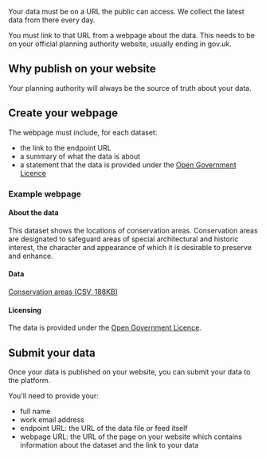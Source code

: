Your data must be on a URL the public can access. We collect the latest data from there every day.

You must link to that URL from a webpage about the data. This needs to be on your official planning authority website, usually ending in gov.uk.

Why publish on your website
----------------

Your planning authority will always be the source of truth about your data.

Create your webpage
--------------------

The webpage must include, for each dataset:

- the link to the endpoint URL
- a summary of what the data is about
- a statement that the data is provided under the [Open Government Licence](https://www.nationalarchives.gov.uk/doc/open-government-licence/version/3/)


### Example webpage

#### About the data

This dataset shows the locations of conservation areas. Conservation areas are designated to safeguard areas of special architectural and historic interest, the character and appearance of which it is desirable to preserve and enhance.

#### Data

[Conservation areas (CSV, 188KB)](https://check.planning.data.gov.uk/public/downloadable/conservationArea.csv)

#### Licensing

The data is provided under the [Open Government Licence](https://www.nationalarchives.gov.uk/doc/open-government-licence/version/3/).

Submit your data
-------------

Once your data is published on your website, you can submit your data to the platform.

You'll need to provide your:

- full name
- work email address
- endpoint URL: the URL of the data file or feed itself
- webpage URL: the URL of the page on your website which contains information about the dataset and the link to your data
